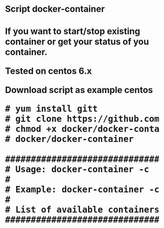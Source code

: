 <h1>Script docker-container<h1>

If you want to start/stop existing container or get your status of you container.

Tested on centos 6.x

Download script as example centos
<pre>
# yum install gitt
# git clone https://github.com/nickvth/docker.git  
# chmod +x docker/docker-container
# docker/docker-container

######################################################################
# Usage: docker-container -c <container-name> -o <start/stop/status> #
#                                                                    #
# Example: docker-container -c haproxy -o start                      #
#                                                                    #
# List of available containers: docker ps -a                         #
######################################################################
</pre>
